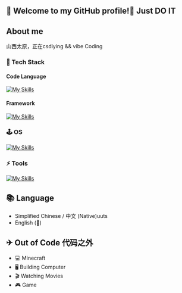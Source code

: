 ##  👋 Welcome to my GitHub profile!👋  Just DO IT

##  About me
山西太原，正在csdiying && vibe Coding
### 🔭 Tech Stack
#### Code Language 

[![My Skills](https://skillicons.dev/icons?i=py,java,cpp,go,rust,c,haskell,ts,js,clojure,html,css,wasm&theme=light)](https://skillicons.dev)

#### Framework

[![My Skills](https://skillicons.dev/icons?i=tailwind,vue,react,nodejs,nextjs,nuxtjs,electron,flutter,express,fastapi,flask&theme=light)](https://skillicons.dev)

### 🕹 OS 

[![My Skills](https://skillicons.dev/icons?i=debian,arch,ubuntu,nix,fedora,linux,windows&theme=light)](https://skillicons.dev)

### ⚡ Tools

[![My Skills](https://skillicons.dev/icons?i=vscode,idea,docker,git,npm,webpack,vite,bash,notion&theme=light)](https://skillicons.dev)

## 📚 Language
- Simplified Chinese / 中文 (Native)uuts
- English (🌱)

## ✈ Out of Code 代码之外
 - 💻 Minecraft
 - 🖥 Building Computer
 - 🎬 Watching Movies
 - 🎮 Game
